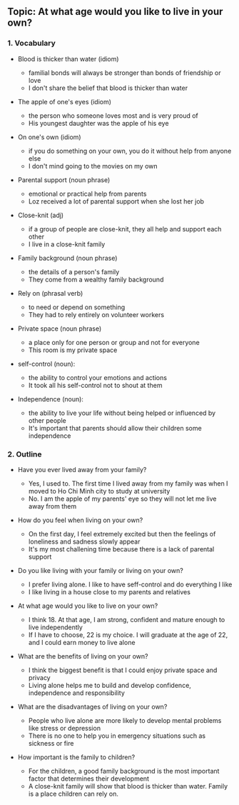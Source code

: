 ## Topic: At what age would you like to live in your own?

### 1. Vocabulary
- Blood is thicker than water (idiom)
  + familial bonds will always be stronger than bonds of friendship or love
  + I don't share the belief that blood is thicker than water

- The apple of one's eyes (idiom)
  + the person who someone loves most and is very proud of
  + His youngest daughter was the apple of his eye

- On one's own (idiom)
  + if you do something on your own, you do it without help from anyone else
  + I don't mind going to the movies on my own

- Parental support (noun phrase)
  + emotional or practical help from parents
  + Loz received a lot of parental support when she lost her job

- Close-knit (adj)
  + if a group of people are close-knit, they all help and support each other
  + I live in a close-knit family

- Family background (noun phrase)
  + the details of a person's family
  + They come from a wealthy family background

- Rely on (phrasal verb)
  + to need or depend on something
  + They had to rely entirely on volunteer workers

- Private space (noun phrase)
  + a place only for one person or group and not for everyone
  + This room is my private space

- self-control (noun):
  + the ability to control your emotions and actions
  + It took all his self-control not to shout at them

- Independence (noun):
  + the ability to live your life without being helped or influenced by other people
  + It's important that parents should allow their children some independence

### 2. Outline
- Have you ever lived away from your family?
  + Yes, I used to. The first time I lived away from my family was when I moved to Ho Chi Minh city to study at university
  + No. I am the apple of my parents' eye so they will not let me live away from them
  
- How do you feel when living on your own?
  + On the first day, I feel extremely excited but then the feelings of loneliness and sadness slowly appear
  + It's my most challening time because there is a lack of parental support

- Do you like living with your family or living on your own?
  + I prefer living alone. I like to have seff-control and do everything I like
  + I like living in a house close to my parents and relatives

- At what age would you like to live on your own?
  + I think 18. At that age, I am strong, confident and mature enough to live independently
  + If I have to choose, 22 is my choice. I will graduate at the age of 22, and I could earn money to live alone

- What are the benefits of living on your own?
  + I think the biggest benefit is that I could enjoy private space and privacy
  + Living alone helps me to build and develop confidence, independence and responsibility

- What are the disadvantages of living on your own?
  + People who live alone are more likely to develop mental problems like stress or depression
  + There is no one to help you in emergency situations such as sickness or fire

- How important is the family to children?
  + For the children, a good family background is the most important factor that determines their development
  + A close-knit family will show that blood is thicker than water. Family is a place children can rely on.